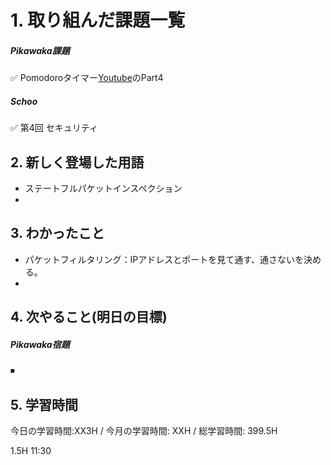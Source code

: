 # 1. 取り組んだ課題一覧
##### Pikawaka課題
✅ Pomodoroタイマー[Youtube](https://www.youtube.com/watch?v=lQ-AE-Cm9xE&t=12s&ab_channel=CraigDavison)のPart4

##### Schoo 
✅ 第4回 セキュリティ

## 2. 新しく登場した用語
- ステートフルパケットインスペクション
- 
 
## 3. わかったこと
- パケットフィルタリング：IPアドレスとポートを見て通す、通さないを決める。
- 

## 4. 次やること(明日の目標) 
##### Pikawaka宿題
⏹  



## 5. 学習時間
今日の学習時間:XX3H / 今月の学習時間: XXH / 総学習時間: 399.5H　

1.5H 11:30
